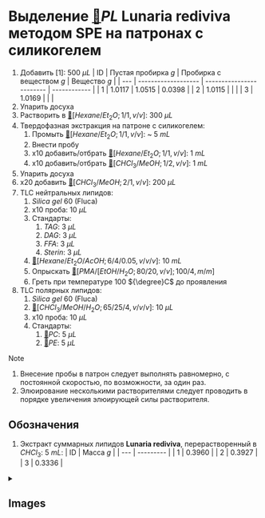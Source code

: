 # Выделение [🔗][pl]$PL$ **Lunaria rediviva** методом SPE на патронах с силикогелем

1. Добавить [1]: 500 ${\mu}L$
    | ID  | Пустая пробирка $g$ | Пробирка с веществом $g$ | Вещество $g$ |
    | --- | ------------------- | ------------------------ | ------------ |
    | 1   | 1.0117              | 1.0515                   | 0.0398       |
    | 2   | 1.0115              |                          |              |
    | 3   | 1.0169              |                          |              |
2. Упарить досуха
3. Растворить в [🔗][hexaneet_2o]$[Hexane/Et_2O; 1/1, v/v]$: 300 ${\mu}L$
4. Твердофазная экстракция на патроне с силикогелем:
   1. Промыть [🔗][hexaneet_2o]$[Hexane/Et_2O; 1/1, v/v]$: ~ 5 $mL$
   2. Внести пробу
   3. x10 добавить/отбрать [🔗][hexaneet_2o]$[Hexane/Et_2O; 1/1, v/v]$: 1 $mL$
   4. x10 добавить/отбрать [🔗][chcl_3meoh]$[CHCl_3/MeOH; 1/2, v/v]$: 1 $mL$
5. Упарить досуха
6. x20 добавить [🔗][chcl_3meoh]$[CHCl_3/MeOH; 2/1, v/v]$: 200 ${\mu}L$
7. TLC нейтральных липидов:
   1. $Silica\ gel\ 60$ (Fluca)
   2. x10 проба: 10 ${\mu}L$
   3. Стандарты:
      1. $TAG$: 3 ${\mu}L$
      2. $DAG$: 3 ${\mu}L$
      3. $FFA$: 3 ${\mu}L$
      4. $Sterin$: 3 ${\mu}L$
   4. [🔗][hexaneet_2oacoh]$[Hexane/Et_2O/AcOH; 6/4/0.05, v/v/v]$: 10 $mL$
   5. Опрыскать [🔗][pmaetohh_2o]$[PMA/[EtOH/H_2O; 80/20, v/v]; 100/4,m/m]$
   6. Греть при температуре 100 ${\degree}C$ до проявления
8. TLC полярных липидов:
   1. $Silica\ gel\ 60$ (Fluca)
   2. [🔗][chcl_3meohh_2o]$[CHCl_3/MeOH/H_2O; 65/25/4, v/v/v]$: 10 ${\mu}L$
   3. x10 проба: 10 ${\mu}L$
   4. Стандарты:
      1. [🔗][pc]$PC$: 5 ${\mu}L$
      2. [🔗][pe]$PE$: 5 ${\mu}L$

> [!NOTE]
> 1. Внесение пробы в патрон следует выполнять равномерно, с постоянной скоростью, по возможности, за один раз.
> 2. Элюирование несколькими растворителями следует проводить в порядке увеличения элюирующей силы растворителя.

## Обозначения

1. Экстракт суммарных липидов **Lunaria rediviva**, перерастворенный в $CHCl_3$: 5 $mL$:
   | ID  | Масса $g$ |
   | --- | --------- |
   | 1   | 0.3960    |
   | 2   | 0.3927    |
   | 3   | 0.3336    |

<details><summary>

## Images

</summary>
<img src="images/20240320_151036.jpg" width="256"/> <img src="images/20240320_161231.jpg" width="256"/>
<img src="images/4c3a37a3-ed47-40ca-bdf7-71e1f46b43f7.jpeg" alt="TLC"/>
</details>

[chcl_3meoh]: substances/mixtures.md#chcl_3meoh
[chcl_3meohh_2o]: substances/mixtures.md#chcl_3meohh_2o
[hexaneet_2o]: substances/mixtures.md#hexaneet_2o
[hexaneet_2oacoh]: substances/mixtures.md#hexaneet_2oacoh
[pc]: substances/individuals.md#pc
[pe]: substances/individuals.md#pe
[pl]: substances/individuals.md#pl
[pmaetohh_2o]: substances/mixtures.md#pmaetohh_2o

